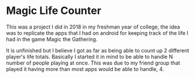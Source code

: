 # Magic Life Counter

This was a project I did in 2018 in my freshman year of college, the idea was to replicate the apps that I had on android for keeping track of the life I had in the game Magic the Gathering.

It is unfinished but I believe I got as far as being able to count up 2 different player's life totals. Basically I started it in mind to be able to handle N number of people playing at once. This was due to my friend group that played it having more than most apps would be able to handle, 4.